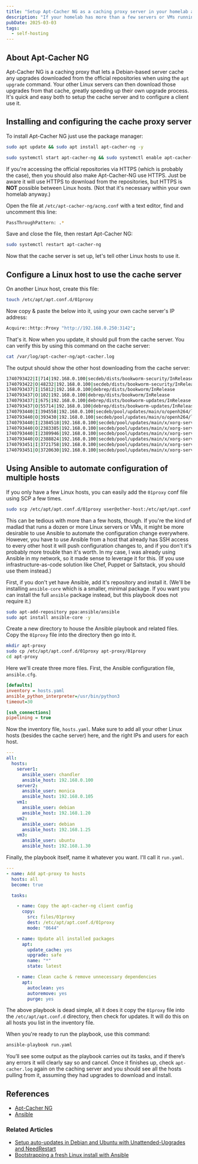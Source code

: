 ```yaml
---
title: "Setup Apt-Cacher NG as a caching proxy server in your homelab and configure your other Linux hosts to use it"
description: "If your homelab has more than a few servers or VMs running Debian-based distributions, it makes sense to set up a package caching proxy on one of your servers. This guide will show how to set that up, configure your other Linux hosts, and optionally how to use Ansible to automate configuring those other hosts."
pubDate: 2025-03-03
tags:
  - self-hosting
---
```


## About Apt-Cacher NG

Apt-Cacher NG is a caching proxy that lets a Debian-based server cache any upgrades downloaded from the official repositories when using the `apt upgrade` command. Your other Linux servers can then download those upgrades from that cache, greatly speeding up their own upgrade process. It's quick and easy both to setup the cache server and to configure a client use it.

## Installing and configuring the cache proxy server

To install Apt-Cacher NG just use the package manager:

```bash
sudo apt update && sudo apt install apt-cacher-ng -y
```

```bash
sudo systemctl start apt-cacher-ng && sudo systemctl enable apt-cacher-ng
```

If you're accessing the official repositories via HTTPS (which is probably the case), then you should also make Apt-Cacher-NG use HTTPS. Just be aware it will use HTTPS to download from the repositories, but HTTPS is **NOT** possible between Linux hosts. (Not that it's necessary within your own homelab anyway.)

Open the file at `/etc/apt-cacher-ng/acng.conf` with a text editor, find and uncomment this line:

```bash
PassThroughPattern: .*
```

Save and close the file, then restart Apt-Cacher NG:

```bash
sudo systemctl restart apt-cacher-ng
```

Now that the cache server is set up, let's tell other Linux hosts to use it.

## Configure a Linux host to use the cache server

On another Linux host, create this file:

```bash
touch /etc/apt/apt.conf.d/01proxy
```

Now copy & paste the below into it, using your own cache server's IP address:

```bash
Acquire::http::Proxy "http://192.168.0.250:3142";
```

That's it. Now when you update, it should pull from the cache server. You can verify this by using this command on the cache server:

```bash
cat /var/log/apt-cacher-ng/apt-cacher.log
```

The output should show the other host downloading from the cache server:

```bash
1740793422|I|714|192.168.0.100|secdeb/dists/bookworm-security/InRelease
1740793422|O|48232|192.168.0.100|secdeb/dists/bookworm-security/InRelease
1740793437|I|15812|192.168.0.100|debrep/dists/bookworm/InRelease
1740793437|O|102|192.168.0.100|debrep/dists/bookworm/InRelease
1740793437|I|675|192.168.0.100|debrep/dists/bookworm-updates/InRelease
1740793437|O|55714|192.168.0.100|debrep/dists/bookworm-updates/InRelease
1740793440|I|394558|192.168.0.100|secdeb/pool/updates/main/o/openh264/libopenh264-7_2.3.1+dfsg-3+deb12u1_amd64.deb
1740793440|O|393430|192.168.0.100|secdeb/pool/updates/main/o/openh264/libopenh264-7_2.3.1+dfsg-3+deb12u1_amd64.deb
1740793440|I|2384518|192.168.0.100|secdeb/pool/updates/main/x/xorg-server/xserver-common_21.1.7-3+deb12u9_all.deb
1740793440|O|2383385|192.168.0.100|secdeb/pool/updates/main/x/xorg-server/xserver-common_21.1.7-3+deb12u9_all.deb
1740793440|I|2389946|192.168.0.100|secdeb/pool/updates/main/x/xorg-server/xserver-xorg-legacy_21.1.7-3+deb12u9_amd64.deb
1740793440|O|2388824|192.168.0.100|secdeb/pool/updates/main/x/xorg-server/xserver-xorg-legacy_21.1.7-3+deb12u9_amd64.deb
1740793451|I|3721758|192.168.0.100|secdeb/pool/updates/main/x/xorg-server/xserver-xorg-core_21.1.7-3+deb12u9_amd64.deb
1740793451|O|3720630|192.168.0.100|secdeb/pool/updates/main/x/xorg-server/xserver-xorg-core_21.1.7-3+deb12u9_amd64.deb
```

## Using Ansible to automate configuration of multiple hosts

If you only have a few Linux hosts, you can easily add the `01proxy` conf file using SCP a few times.

```bash
sudo scp /etc/apt/apt.conf.d/01proxy user@other-host:/etc/apt/apt.conf.d/01proxy
```

This can be tedious with more than a few hosts, though. If you're the kind of madlad that runs a dozen or more Linux servers or VMs, it might be more desirable to use Ansible to automate the configuration change everywhere. However, you have to use Ansible from a host that already has SSH access to every other host it will push configuration changes to, and if you don't it's probably more trouble than it's worth. In my case, I was already using Ansible in my network, so it made sense to leverage it for this. (If you use infrastructure-as-code solution like Chef, Puppet or Saltstack, you should use them instead.)

First, if you don't yet have Ansible, add it's repository and install it. (We'll be installing `ansible-core` which is a smaller, minimal package. If you want you can install the full `ansible` package instead, but this playbook does not require it.)

```bash
sudo apt-add-repository ppa:ansible/ansible
sudo apt install ansible-core -y
```

Create a new directory to house the Ansible playbook and related files. Copy the `01proxy` file into the directory then go into it.

```bash
mkdir apt-proxy
sudo cp /etc/apt/apt.conf.d/01proxy apt-proxy/01proxy
cd apt-proxy
```

Here we'll create three more files. First, the Ansible configuration file, `ansible.cfg`.

```ini
[defaults]
inventory = hosts.yaml
ansible_python_interpreter=/usr/bin/python3
timeout=30

[ssh_connections]
pipelining = true
```

Now the inventory file, `hosts.yaml`. Make sure to add all your other Linux hosts (besides the cache server) here, and the right IPs and users for each host.

```yaml
---
all:
  hosts:
    server1:
      ansible_user: chandler
      ansible_host: 192.168.0.100
    server2:
      ansible_user: monica
      ansible_host: 192.168.0.105
    vm1:
      ansible_user: debian
      ansible_host: 192.168.1.20
    vm2:
      ansible_user: debian
      ansible_host: 192.168.1.25
    vm3:
      ansible_user: ubuntu
      ansible_host: 192.168.1.30
```

Finally, the playbook itself, name it whatever you want. I'll call it `run.yaml`.

```yaml
---
- name: Add apt-proxy to hosts
  hosts: all
  become: true

  tasks:

    - name: Copy the apt-cacher-ng client config
      copy:
        src: files/01proxy
        dest: /etc/apt/apt.conf.d/01proxy
        mode: "0644"

    - name: Update all installed packages
      apt:
        update_cache: yes
        upgrade: safe
        name: "*"
        state: latest

    - name: Clean cache & remove unnecessary dependencies
      apt:
        autoclean: yes
        autoremove: yes
        purge: yes
```

The above playbook is dead simple, all it does it copy the `01proxy` file into the `/etc/apt/apt.conf.d` directory, then check for updates. It will do this on all hosts you list in the inventory file.

When you're ready to run the playbook, use this command:

```bash
ansible-playbook run.yaml
```

You’ll see some output as the playbook carries out its tasks, and if there’s any errors it will clearly say so and cancel. Once it finishes up, check `apt-cacher.log` again on the caching server and you should see all the hosts pulling from it, assuming they had upgrades to download and install.

## References

- <a href="https://unix-ag.uni-kl.de/~bloch/acng/" target="_blank" data-umami-event="apt-cacher-ng-ref-site">Apt-Cacher NG</a>
- <a href="https://ansible.com" target="_blank" data-umami-event="apt-cacher-ng-ref-ansible-docs">Ansible</a>

### Related Articles

- <a href="/blog/setup-unattended-upgrades" data-umami-event="apt-cacher-ng-related-unattended-upgrades">Setup auto-updates in Debian and Ubuntu with Unattended-Upgrades and NeedRestart</a>
- <a href="/blog/bootstrapping-fresh-linux-install-with-ansible" data-umami-event="apt-cacher-ng-related-bootstrap-ansible">Bootstrapping a fresh Linux install with Ansible</a>